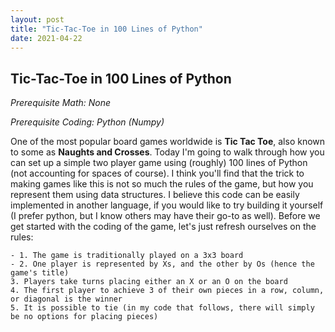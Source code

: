 ```yaml
---
layout: post
title: "Tic-Tac-Toe in 100 Lines of Python"
date: 2021-04-22
---
```


## Tic-Tac-Toe in 100 Lines of Python 

_Prerequisite Math: None_

_Prerequisite Coding: Python (Numpy)_

One of the most popular board games worldwide is __Tic Tac Toe__, also known to some as __Naughts and Crosses__. Today I'm going to walk through how you can set up a simple two player game using (roughly) 100 lines of Python (not accounting for spaces of course). I think you'll find that the trick to making games like this is not so much the rules of the game, but how you represent them using data structures. I believe this code can be easily implemented in another language, if you would like to try building it yourself (I prefer python, but I know others may have their go-to as well). Before we get started with the coding of the game, let's just refresh ourselves on the rules:

    - 1. The game is traditionally played on a 3x3 board
    - 2. One player is represented by Xs, and the other by Os (hence the game's title)
    3. Players take turns placing either an X or an O on the board
    4. The first player to achieve 3 of their own pieces in a row, column, or diagonal is the winner
    5. It is possible to tie (in my code that follows, there will simply be no options for placing pieces)

